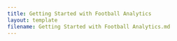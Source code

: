 ```yaml
---
title: Getting Started with Football Analytics
layout: template
filename: Getting Started with Football Analytics.md
--- 
```

